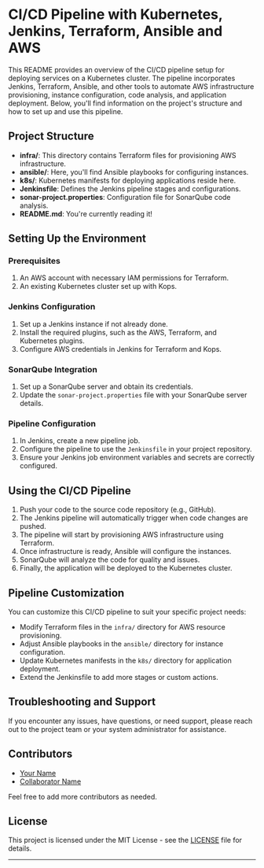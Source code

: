 # CI/CD Pipeline with Kubernetes, Jenkins, Terraform, Ansible and AWS

This README provides an overview of the CI/CD pipeline setup for deploying services on a Kubernetes cluster. The pipeline incorporates Jenkins, Terraform, Ansible, and other tools to automate AWS infrastructure provisioning, instance configuration, code analysis, and application deployment. Below, you'll find information on the project's structure and how to set up and use this pipeline.

## Project Structure
- **infra/**: This directory contains Terraform files for provisioning AWS infrastructure.
- **ansible/**: Here, you'll find Ansible playbooks for configuring instances.
- **k8s/**: Kubernetes manifests for deploying applications reside here.
- **Jenkinsfile**: Defines the Jenkins pipeline stages and configurations.
- **sonar-project.properties**: Configuration file for SonarQube code analysis.
- **README.md**: You're currently reading it!

## Setting Up the Environment

### Prerequisites
1. An AWS account with necessary IAM permissions for Terraform.
2. An existing Kubernetes cluster set up with Kops.

### Jenkins Configuration
1. Set up a Jenkins instance if not already done.
2. Install the required plugins, such as the AWS, Terraform, and Kubernetes plugins.
3. Configure AWS credentials in Jenkins for Terraform and Kops.

### SonarQube Integration
1. Set up a SonarQube server and obtain its credentials.
2. Update the `sonar-project.properties` file with your SonarQube server details.

### Pipeline Configuration
1. In Jenkins, create a new pipeline job.
2. Configure the pipeline to use the `Jenkinsfile` in your project repository.
3. Ensure your Jenkins job environment variables and secrets are correctly configured.

## Using the CI/CD Pipeline

1. Push your code to the source code repository (e.g., GitHub).
2. The Jenkins pipeline will automatically trigger when code changes are pushed.
3. The pipeline will start by provisioning AWS infrastructure using Terraform.
4. Once infrastructure is ready, Ansible will configure the instances.
5. SonarQube will analyze the code for quality and issues.
6. Finally, the application will be deployed to the Kubernetes cluster.

## Pipeline Customization

You can customize this CI/CD pipeline to suit your specific project needs:

- Modify Terraform files in the `infra/` directory for AWS resource provisioning.
- Adjust Ansible playbooks in the `ansible/` directory for instance configuration.
- Update Kubernetes manifests in the `k8s/` directory for application deployment.
- Extend the Jenkinsfile to add more stages or custom actions.

## Troubleshooting and Support

If you encounter any issues, have questions, or need support, please reach out to the project team or your system administrator for assistance.

## Contributors

- [Your Name](https://github.com/yourusername)
- [Collaborator Name](https://github.com/collaboratorusername)

Feel free to add more contributors as needed.

## License

This project is licensed under the MIT License - see the [LICENSE](LICENSE) file for details.

---
